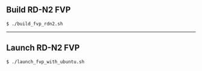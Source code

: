 ## Build RD-N2 FVP

```
$ ./build_fvp_rdn2.sh
```

---
## Launch RD-N2 FVP

```
$ ./launch_fvp_with_ubuntu.sh
```
